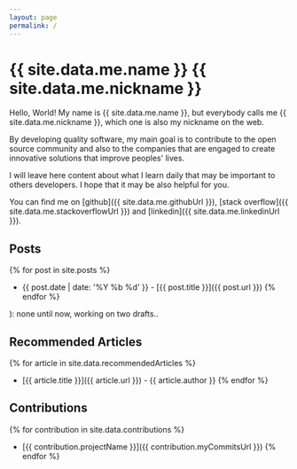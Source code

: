 ```yaml
---
layout: page
permalink: /
---
```


# {{ site.data.me.name }} <span class="nickname">{{ site.data.me.nickname }}</span>

Hello, World! My name is {{ site.data.me.name }}, but everybody calls me <span
class="nickname">{{ site.data.me.nickname }}</span>, which one is also my
nickname on the web.

By developing quality software, my main goal is to contribute to the open source
community and also to the companies that are engaged to create innovative
solutions that improve peoples' lives.

I will leave here content about what I learn daily that may be important to
others developers. I hope that it may be also helpful for you.

You can find me on
  [github]({{ site.data.me.githubUrl }}),
  [stack overflow]({{ site.data.me.stackoverflowUrl }}) and
  [linkedin]({{ site.data.me.linkedinUrl }}).

## Posts

{% for post in site.posts %}
  * {{ post.date | date: '%Y %b %d' }} - [{{ post.title }}]({{ post.url }})
{% endfor %}

): none until now, working on two drafts..

## Recommended Articles

{% for article in site.data.recommendedArticles %}
  * [{{ article.title }}]({{ article.url }}) <span class="author">- {{ article.author }}</span>
{% endfor %}

## Contributions

{% for contribution in site.data.contributions %}
  * [{{ contribution.projectName }}]({{ contribution.myCommitsUrl }})
{% endfor %}
